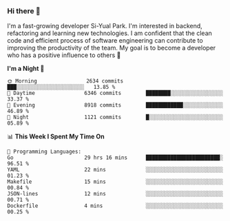### Hi there 👋


I'm a fast-growing developer Si-Yual Park. I'm interested in backend, refactoring and learning new technologies. I am confident that the clean code and efficient process of software engineering can contribute to improving the productivity of the team. My goal is to become a developer who has a positive influence to others 🔭

<!--START_SECTION:waka-->
**I'm a Night 🦉** 

```text
🌞 Morning                2634 commits        ███░░░░░░░░░░░░░░░░░░░░░░   13.85 % 
🌆 Daytime                6346 commits        ████████░░░░░░░░░░░░░░░░░   33.37 % 
🌃 Evening                8918 commits        ████████████░░░░░░░░░░░░░   46.89 % 
🌙 Night                  1121 commits        █░░░░░░░░░░░░░░░░░░░░░░░░   05.89 % 
```


📊 **This Week I Spent My Time On** 

```text
💬 Programming Languages: 
Go                       29 hrs 16 mins      ████████████████████████░   96.51 % 
YAML                     22 mins             ░░░░░░░░░░░░░░░░░░░░░░░░░   01.23 % 
Makefile                 15 mins             ░░░░░░░░░░░░░░░░░░░░░░░░░   00.84 % 
JSON-lines               12 mins             ░░░░░░░░░░░░░░░░░░░░░░░░░   00.71 % 
Dockerfile               4 mins              ░░░░░░░░░░░░░░░░░░░░░░░░░   00.25 % 
```


<!--END_SECTION:waka-->
